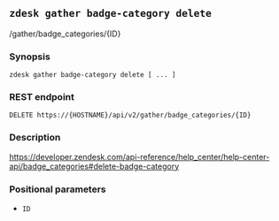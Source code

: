 ## `zdesk gather badge-category delete`

/gather/badge_categories/{ID}

### Synopsis

    zdesk gather badge-category delete [ ... ]

### REST endpoint

    DELETE https://{HOSTNAME}/api/v2/gather/badge_categories/{ID}

### Description

https://developer.zendesk.com/api-reference/help_center/help-center-api/badge_categories#delete-badge-category

### Positional parameters

* `ID`

